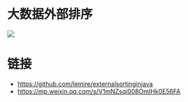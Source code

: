 # 大数据外部排序

![](https://i.postimg.cc/fyZnHNnD/image.png)

# 链接

- https://github.com/lemire/externalsortinginjava
- https://mp.weixin.qq.com/s/V1mNZsqi008OmIHk0E56FA